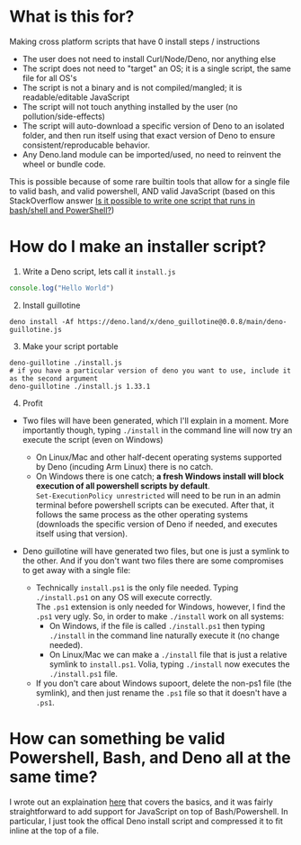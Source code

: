 # What is this for?

Making cross platform scripts that have 0 install steps / instructions
- The user does not need to install Curl/Node/Deno, nor anything else
- The script does not need to "target" an OS; it is a single script, the same file for all OS's
- The script is not a binary and is not compiled/mangled; it is readable/editable JavaScript
- The script will not touch anything installed by the user (no pollution/side-effects)
- The script will auto-download a specific version of Deno to an isolated folder, and then run itself using that exact version of Deno to ensure consistent/reproducable behavior.
- Any Deno.land module can be imported/used, no need to reinvent the wheel or bundle code.

This is possible because of some rare builtin tools that allow for a single file to valid bash, and valid powershell, AND valid JavaScript (based on this StackOverflow answer [Is it possible to write one script that runs in bash/shell and PowerShell?](https://stackoverflow.com/questions/39421131/is-it-possible-to-write-one-script-that-runs-in-bash-shell-and-powershell))

# How do I make an installer script?

1. Write a Deno script, lets call it `install.js`<br>
```js
console.log("Hello World")
```

2. Install guillotine<br>
```shell
deno install -Af https://deno.land/x/deno_guillotine@0.0.8/main/deno-guillotine.js
```

3. Make your script portable<br>
```shell
deno-guillotine ./install.js
# if you have a particular version of deno you want to use, include it as the second argument
deno-guillotine ./install.js 1.33.1
```

4. Profit<br>
- Two files will have been generated, which I'll explain in a moment. More importantly though, typing `./install` in the command line will now try an execute the script (even on Windows)
  - On Linux/Mac and other half-decent operating systems supported by Deno (incuding Arm Linux) there is no catch.
  - On Windows there is one catch; **a fresh Windows install will block execution of all powershell scripts by default**.<br>`Set-ExecutionPolicy unrestricted` will need to be run in an admin terminal before powershell scripts can be executed. After that, it follows the same process as the other operating systems (downloads the specific version of Deno if needed, and executes itself using that version).

- Deno guillotine will have generated two files, but one is just a symlink to the other. And if you don't want two files there are some compromises to get away with a single file:
  - Technically `install.ps1` is the only file needed. Typing `./install.ps1` on any OS will execute correctly.<br>The `.ps1` extension is only needed for Windows, however, I find the `.ps1` very ugly. So, in order to make `./install` work on all systems:
    - On Windows, if the file is called `./install.ps1` then typing `./install` in the command line naturally execute it (no change needed).
    - On Linux/Mac we can make a `./install` file that is just a relative symlink to `install.ps1`. Volia, typing `./install` now executes the `./install.ps1` file.
  - If you don't care about Windows supoort, delete the non-ps1 file (the symlink), and then just rename the `.ps1` file so that it doesn't have a `.ps1`.


# How can something be valid Powershell, Bash, and Deno all at the same time?

I wrote out an explaination [here](https://stackoverflow.com/questions/39421131/is-it-possible-to-write-one-script-that-runs-in-bash-shell-and-powershell/67292076#67292076) that covers the basics, and it was fairly straightforward to add support for JavaScript on top of Bash/Powershell. In particular, I just took the offical Deno install script and compressed it to fit inline at the top of a file.
